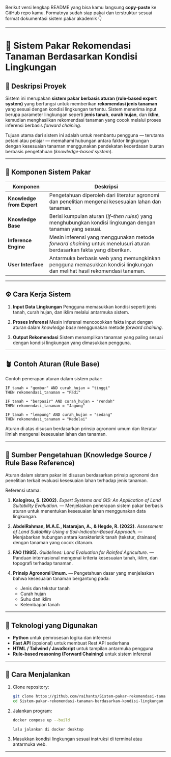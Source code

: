 Berikut versi lengkap README yang bisa kamu langsung **copy-paste** ke GitHub repo kamu.
Formatnya sudah siap pakai dan terstruktur sesuai format dokumentasi sistem pakar akademik 👇

---

# 🌾 Sistem Pakar Rekomendasi Tanaman Berdasarkan Kondisi Lingkungan

## 📖 Deskripsi Proyek

Sistem ini merupakan **sistem pakar berbasis aturan (rule-based expert system)** yang berfungsi untuk memberikan **rekomendasi jenis tanaman** yang sesuai dengan kondisi lingkungan tertentu.
Sistem menerima input berupa parameter lingkungan seperti **jenis tanah**, **curah hujan**, dan **iklim**, kemudian menghasilkan rekomendasi tanaman yang cocok melalui proses inferensi berbasis *forward chaining*.

Tujuan utama dari sistem ini adalah untuk membantu pengguna — terutama petani atau pelajar — memahami hubungan antara faktor lingkungan dengan kesesuaian tanaman menggunakan pendekatan kecerdasan buatan berbasis pengetahuan (*knowledge-based system*).

---

## 🧠 Komponen Sistem Pakar

| Komponen                  | Deskripsi                                                                                                              |
| ------------------------- | ---------------------------------------------------------------------------------------------------------------------- |
| **Knowledge from Expert** | Pengetahuan diperoleh dari literatur agronomi dan penelitian mengenai kesesuaian lahan dan tanaman.                    |
| **Knowledge Base**        | Berisi kumpulan aturan (*if–then rules*) yang menghubungkan kondisi lingkungan dengan tanaman yang sesuai.             |
| **Inference Engine**      | Mesin inferensi yang menggunakan metode *forward chaining* untuk menelusuri aturan berdasarkan fakta yang diberikan.   |
| **User Interface**        | Antarmuka berbasis web yang memungkinkan pengguna memasukkan kondisi lingkungan dan melihat hasil rekomendasi tanaman. |

---

## ⚙️ Cara Kerja Sistem

1. **Input Data Lingkungan**
   Pengguna memasukkan kondisi seperti jenis tanah, curah hujan, dan iklim melalui antarmuka sistem.

2. **Proses Inferensi**
   Mesin inferensi mencocokkan fakta input dengan aturan dalam *knowledge base* menggunakan metode *forward chaining*.

3. **Output Rekomendasi**
   Sistem menampilkan tanaman yang paling sesuai dengan kondisi lingkungan yang dimasukkan pengguna.

---

## 🪴 Contoh Aturan (Rule Base)

Contoh penerapan aturan dalam sistem pakar:

```
IF tanah = "gembur" AND curah_hujan = "tinggi"
THEN rekomendasi_tanaman = "Padi"

IF tanah = "berpasir" AND curah_hujan = "rendah"
THEN rekomendasi_tanaman = "Jagung"

IF tanah = "lempung" AND curah_hujan = "sedang"
THEN rekomendasi_tanaman = "Kedelai"
```

Aturan di atas disusun berdasarkan prinsip agronomi umum dan literatur ilmiah mengenai kesesuaian lahan dan tanaman.

---

## 📘 Sumber Pengetahuan (Knowledge Source / Rule Base Reference)

Aturan dalam sistem pakar ini disusun berdasarkan prinsip agronomi dan penelitian terkait evaluasi kesesuaian lahan terhadap jenis tanaman.

Referensi utama:

1. **Kalogirou, S. (2002).** *Expert Systems and GIS: An Application of Land Suitability Evaluation.*
   — Menjelaskan penerapan sistem pakar berbasis aturan untuk menentukan kesesuaian lahan menggunakan data lingkungan.

2. **AbdelRahman, M.A.E., Natarajan, A., & Hegde, R. (2022).** *Assessment of Land Suitability Using a Soil-Indicator-Based Approach.*
   — Menjabarkan hubungan antara karakteristik tanah (tekstur, drainase) dengan tanaman yang cocok ditanam.

3. **FAO (1985).** *Guidelines: Land Evaluation for Rainfed Agriculture.*
   — Panduan internasional mengenai kriteria kesesuaian tanah, iklim, dan topografi terhadap tanaman.

4. **Prinsip Agronomi Umum.**
   — Pengetahuan dasar yang menjelaskan bahwa kesesuaian tanaman bergantung pada:

   * Jenis dan tekstur tanah
   * Curah hujan
   * Suhu dan iklim
   * Kelembapan tanah

---


## 🧪 Teknologi yang Digunakan

* **Python** untuk pemrosesan logika dan inferensi
* **Fast API** (opsional) untuk membuat Rest API sederhana
* **HTML / Tailwind / JavaScript** untuk tampilan antarmuka pengguna
* **Rule-based reasoning (Forward Chaining)** untuk sistem inferensi

---

## 💬 Cara Menjalankan

1. Clone repository:

   ```bash
   git clone https://github.com/raihants/Sistem-pakar-rekomendasi-tanaman-berdasarkan-kondisi-lingkungan.git
   cd Sistem-pakar-rekomendasi-tanaman-berdasarkan-kondisi-lingkungan
   ```

2. Jalankan program:

   ```bash
   docker compose up --build

   lalu jalankan di docker desktop 
   ```

3. Masukkan kondisi lingkungan sesuai instruksi di terminal atau antarmuka web.

---
